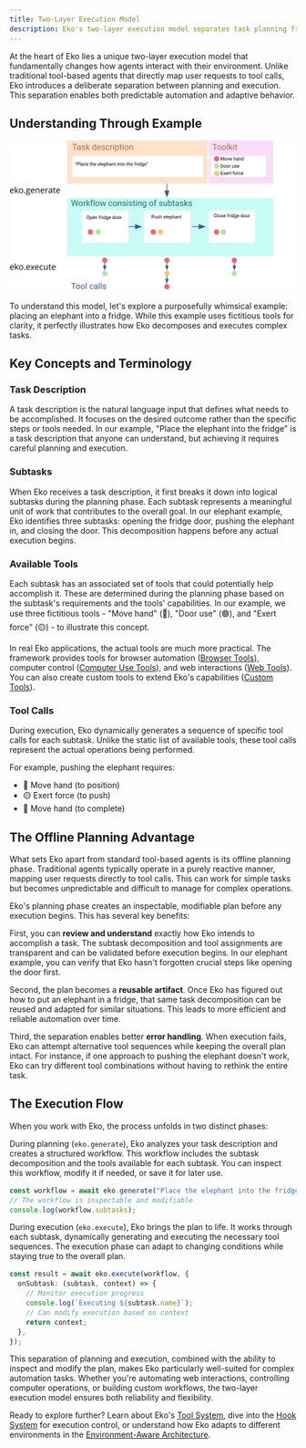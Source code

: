 ```yaml
---
title: Two-Layer Execution Model
description: Eko's two-layer execution model separates task planning from execution, enabling predictable automation and adaptive behavior. Learn how Eko decomposes and executes complex tasks through a whimsical example.
---
```


At the heart of Eko lies a unique two-layer execution model that fundamentally changes how agents interact with their environment. Unlike traditional tool-based agents that directly map user requests to tool calls, Eko introduces a deliberate separation between planning and execution. This separation enables both predictable automation and adaptive behavior.

## Understanding Through Example

![Two-Layer Execution Model](../assets/workflow.svg)

To understand this model, let's explore a purposefully whimsical example: placing an elephant into a fridge. While this example uses fictitious tools for clarity, it perfectly illustrates how Eko decomposes and executes complex tasks.

## Key Concepts and Terminology

### Task Description

A task description is the natural language input that defines what needs to be accomplished. It focuses on the desired outcome rather than the specific steps or tools needed. In our example, "Place the elephant into the fridge" is a task description that anyone can understand, but achieving it requires careful planning and execution.

### Subtasks

When Eko receives a task description, it first breaks it down into logical subtasks during the planning phase. Each subtask represents a meaningful unit of work that contributes to the overall goal. In our elephant example, Eko identifies three subtasks: opening the fridge door, pushing the elephant in, and closing the door. This decomposition happens before any actual execution begins.

### Available Tools

Each subtask has an associated set of tools that could potentially help accomplish it. These are determined during the planning phase based on the subtask's requirements and the tools' capabilities. In our example, we use three fictitious tools - "Move hand" (🔴), "Door use" (🟢), and "Exert force" (🟡) - to illustrate this concept.

In real Eko applications, the actual tools are much more practical. The framework provides tools for browser automation ([Browser Tools](../guides/tools/browser-tools.md)), computer control ([Computer Use Tools](../guides/tools/computer-tools.md)), and web interactions ([Web Tools](../guides/tools/web-tools.md)). You can also create custom tools to extend Eko's capabilities ([Custom Tools](../guides/tools/custom-tools.md)).

### Tool Calls

During execution, Eko dynamically generates a sequence of specific tool calls for each subtask. Unlike the static list of available tools, these tool calls represent the actual operations being performed.

For example, pushing the elephant requires:

- 🔴 Move hand (to position)
- 🟡 Exert force (to push)
- 🔴 Move hand (to complete)

## The Offline Planning Advantage

What sets Eko apart from standard tool-based agents is its offline planning phase. Traditional agents typically operate in a purely reactive manner, mapping user requests directly to tool calls. This can work for simple tasks but becomes unpredictable and difficult to manage for complex operations.

Eko's planning phase creates an inspectable, modifiable plan before any execution begins. This has several key benefits:

First, you can **review and understand** exactly how Eko intends to accomplish a task. The subtask decomposition and tool assignments are transparent and can be validated before execution begins. In our elephant example, you can verify that Eko hasn't forgotten crucial steps like opening the door first.

Second, the plan becomes a **reusable artifact**. Once Eko has figured out how to put an elephant in a fridge, that same task decomposition can be reused and adapted for similar situations. This leads to more efficient and reliable automation over time.

Third, the separation enables better **error handling**. When execution fails, Eko can attempt alternative tool sequences while keeping the overall plan intact. For instance, if one approach to pushing the elephant doesn't work, Eko can try different tool combinations without having to rethink the entire task.

## The Execution Flow

When you work with Eko, the process unfolds in two distinct phases:

During planning (`eko.generate`), Eko analyzes your task description and creates a structured workflow. This workflow includes the subtask decomposition and the tools available for each subtask. You can inspect this workflow, modify it if needed, or save it for later use.

```typescript
const workflow = await eko.generate("Place the elephant into the fridge");
// The workflow is inspectable and modifiable
console.log(workflow.subtasks);
```

During execution (`eko.execute`), Eko brings the plan to life. It works through each subtask, dynamically generating and executing the necessary tool sequences. The execution phase can adapt to changing conditions while staying true to the overall plan.

```typescript
const result = await eko.execute(workflow, {
  onSubtask: (subtask, context) => {
    // Monitor execution progress
    console.log(`Executing ${subtask.name}`);
    // Can modify execution based on context
    return context;
  },
});
```

This separation of planning and execution, combined with the ability to inspect and modify the plan, makes Eko particularly well-suited for complex automation tasks. Whether you're automating web interactions, controlling computer operations, or building custom workflows, the two-layer execution model ensures both reliability and flexibility.

Ready to explore further? Learn about Eko's [Tool System](tools.md), dive into the [Hook System](hooks.md) for execution control, or understand how Eko adapts to different environments in the [Environment-Aware Architecture](architecture.md).

